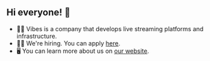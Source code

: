 ## Hi everyone! 👋

- 🙋‍♀️ Vibes is a company that develops live streaming platforms and infrastructure.
- 👯‍♀️ We're hiring. You can apply [here](https://www.linkedin.com/company/vibessocial/jobs/).
- 🖥 You can learn more about us on [our website](https://vibes.video).
